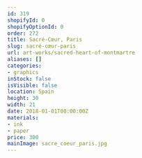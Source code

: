 ```yaml
---
id: 319
shopifyId: 0
shopifyOptionId: 0
order: 272
title: Sacré-Cœur, Paris
slug: sacré-cœur-paris
url: art-works/sacred-heart-of-montmartre
aliases: []
categories:
- graphics
inStock: false
isVisible: false
location: Spain
height: 30
width: 21
date: 2018-01-01T00:00:00Z
materials:
- ink
- paper
price: 300
mainImage: sacre_coeur_paris.jpg
---
```

